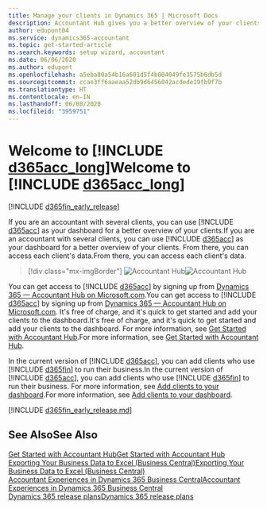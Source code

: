 ```yaml
---
title: Manage your clients in Dynamics 365 | Microsoft Docs
description: Accountant Hub gives you a better overview of your clients so you can switch easily from client to client.
author: edupont04
ms.service: dynamics365-accountant
ms.topic: get-started-article
ms.search.keywords: setup wizard, accountant
ms.date: 06/06/2020
ms.author: edupont
ms.openlocfilehash: a5eba80a54b16a601d5f4b004049fe3575b6db5d
ms.sourcegitcommit: ccae3ff6aaeaa52db9d6456042acdede19fb9f7b
ms.translationtype: HT
ms.contentlocale: en-IN
ms.lasthandoff: 06/08/2020
ms.locfileid: "3959751"
---
```

# <a name="welcome-to-d365acc_long"></a><span data-ttu-id="37205-103">Welcome to [!INCLUDE [d365acc_long](includes/d365acc_long_md.md)]</span><span class="sxs-lookup"><span data-stu-id="37205-103">Welcome to [!INCLUDE [d365acc_long](includes/d365acc_long_md.md)]</span></span>

[!INCLUDE [d365fin_early_release](includes/d365fin_early_release.md.md)]

<span data-ttu-id="37205-104">If you are an accountant with several clients, you can use [!INCLUDE [d365acc](includes/d365acc_md.md)] as your dashboard for a better overview of your clients.</span><span class="sxs-lookup"><span data-stu-id="37205-104">If you are an accountant with several clients, you can use [!INCLUDE [d365acc](includes/d365acc_md.md)] as your dashboard for a better overview of your clients.</span></span> <span data-ttu-id="37205-105">From there, you can access each client's data.</span><span class="sxs-lookup"><span data-stu-id="37205-105">From there, you can access each client's data.</span></span>  

> [!div class="mx-imgBorder"]
> <span data-ttu-id="37205-106">![Accountant Hub](./media/accountant-get-started/accountant-dashboard.png)</span><span class="sxs-lookup"><span data-stu-id="37205-106">![Accountant Hub](./media/accountant-get-started/accountant-dashboard.png)</span></span>

<span data-ttu-id="37205-107">You can get access to [!INCLUDE [d365acc](includes/d365acc_md.md)] by signing up from [Dynamics 365 — Accountant Hub on Microsoft.com](https://www.microsoft.com/dynamics365/financial-insights-for-accountants).</span><span class="sxs-lookup"><span data-stu-id="37205-107">You can get access to [!INCLUDE [d365acc](includes/d365acc_md.md)] by signing up from [Dynamics 365 — Accountant Hub on Microsoft.com](https://www.microsoft.com/dynamics365/financial-insights-for-accountants).</span></span> <span data-ttu-id="37205-108">It's free of charge, and it's quick to get started and add your clients to the dashboard.</span><span class="sxs-lookup"><span data-stu-id="37205-108">It's free of charge, and it's quick to get started and add your clients to the dashboard.</span></span> <span data-ttu-id="37205-109">For more information, see [Get Started with Accountant Hub](get-started.md).</span><span class="sxs-lookup"><span data-stu-id="37205-109">For more information, see [Get Started with Accountant Hub](get-started.md).</span></span>  

<span data-ttu-id="37205-110">In the current version of [!INCLUDE [d365acc](includes/d365acc_md.md)], you can add clients who use [!INCLUDE [d365fin](includes/d365fin_long_md.md)] to run their business.</span><span class="sxs-lookup"><span data-stu-id="37205-110">In the current version of [!INCLUDE [d365acc](includes/d365acc_md.md)], you can add clients who use [!INCLUDE [d365fin](includes/d365fin_long_md.md)] to run their business.</span></span> <span data-ttu-id="37205-111">For more information, see [Add clients to your dashboard](add-client.md).</span><span class="sxs-lookup"><span data-stu-id="37205-111">For more information, see [Add clients to your dashboard](add-client.md).</span></span>  

[!INCLUDE [d365fin_early_release.md](includes/d365fin_early_release.md.md)]

## <a name="see-also"></a><span data-ttu-id="37205-112">See Also</span><span class="sxs-lookup"><span data-stu-id="37205-112">See Also</span></span>

[<span data-ttu-id="37205-113">Get Started with Accountant Hub</span><span class="sxs-lookup"><span data-stu-id="37205-113">Get Started with Accountant Hub</span></span>](get-started.md)  
[<span data-ttu-id="37205-114">Exporting Your Business Data to Excel (Business Central)</span><span class="sxs-lookup"><span data-stu-id="37205-114">Exporting Your Business Data to Excel (Business Central)</span></span>](/dynamics365/business-central/about-export-data)  
[<span data-ttu-id="37205-115">Accountant Experiences in Dynamics 365 Business Central</span><span class="sxs-lookup"><span data-stu-id="37205-115">Accountant Experiences in Dynamics 365 Business Central</span></span>](/dynamics365/business-central/finance-accounting)  
[<span data-ttu-id="37205-116">Dynamics 365 release plans</span><span class="sxs-lookup"><span data-stu-id="37205-116">Dynamics 365 release plans</span></span>](/dynamics365/release-plans/)  
